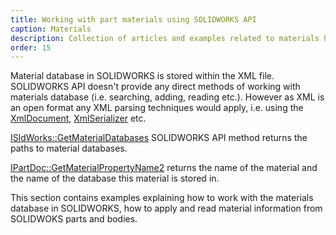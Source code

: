```yaml
---
title: Working with part materials using SOLIDWORKS API
caption: Materials
description: Collection of articles and examples related to materials handling using SOLIDWORKS API
order: 15
---
```

Material database in SOLIDWORKS is stored within the XML file. SOLIDWORKS API doesn't provide any direct methods of working with materials database (i.e. searching, adding, reading etc.). However as XML is an open format any XML parsing techniques would apply, i.e. using the [XmlDocument](https://docs.microsoft.com/en-us/dotnet/api/system.xml.xmldocument), [XmlSerializer](https://docs.microsoft.com/en-us/dotnet/api/system.xml.serialization.xmlserializer) etc.

[ISldWorks::GetMaterialDatabases](http://help.solidworks.com/2018/english/api/sldworksapi/solidworks.interop.sldworks~solidworks.interop.sldworks.isldworks~getmaterialdatabases.html) SOLIDWORKS API method returns the paths to material databases.

[IPartDoc::GetMaterialPropertyName2](http://help.solidworks.com/2018/english/api/sldworksapi/solidworks.interop.sldworks~solidworks.interop.sldworks.ipartdoc~getmaterialpropertyname2.html) returns the name of the material and the name of the database this material is stored in.

This section contains examples explaining how to work with the materials database in SOLIDWORKS, how to apply and read material information from SOLIDWOKS parts and bodies.
